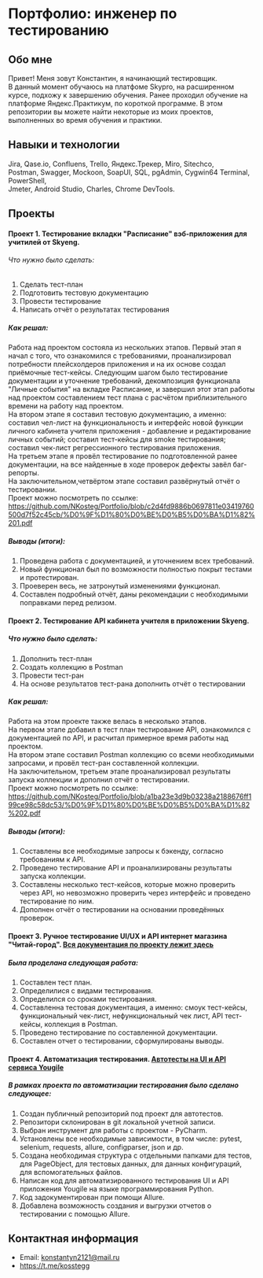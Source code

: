 # Портфолио: инженер по тестированию

## Обо мне

Привет! Меня зовут Константин, я начинающий тестировщик.  
В данный момент обучаюсь на платфоме Skypro, на расширенном курсе, подхожу к завершению обучения. Ранее проходил обучение на платформе Яндекс.Практикум, по короткой программе.
В этом репозитории вы можете найти некоторые из моих проектов, выполненных во время обучения и практики.

## Навыки и технологии

Jira, Qase.io, Confluens, Trello, Яндекс.Трекер, Miro, Sitechco,    
Postman, Swagger, Mockoon, SoapUI, SQL, pgAdmin, Cygwin64 Terminal, PowerShell,  
Jmeter, Android Studio, Charles, Chrome DevTools.  

## Проекты

#### Проект 1. Тестирование вкладки "Расписание" вэб-приложения для учитилей от Skyeng.

###### Что нужно было сделать:

1. Сделать тест-план  
2. Подготовить тестовую документацию  
3. Провести тестирование  
4. Написать отчёт о результатах тестирования

##### Как решал:  
Работа над проектом состояла из нескольких этапов.
Первый этап я начал с того, что ознакомился с требованиями, проанализировал потребности плейсхолдеров приложения и на их основе создал приёмочные тест-кейсы. Следующим шагом было тестирование документации и уточнение требований, декомпозиция функционала "Личные события" на вкладке Расписание, и завершил этот этап работы над проектом составлением тест плана с расчётом приблизительного времени на работу над проектом.  
На втором этапе я составил тестовую документацию, а именно: составил чел-лист на функциональность и интерфейс новой функции личного кабинета учителя приложения - добавление и редактирование личных событий; составил тест-кейсы для smoke тестирования; составил чек-лист регрессионного тестирования приложения.  
На третьем этапе я провёл тестирование по подготовленной ранее документации, на все найденные в ходе проверок дефекты завёл баг-репорты.  
На заключительном,четвёртом этапе составил развёрнутый отчёт о тестировании.  
Проект можно посмотреть по ссылке: https://github.com/NKosteg/Portfolio/blob/c2d4fd9886b0697811e03419760500d7f52c45cb/%D0%9F%D1%80%D0%BE%D0%B5%D0%BA%D1%82%201.pdf   
##### Выводы (итоги):   
1. Проведена работа с документацией, и уточнением всех требований.
2. Новый функционал был по возможности полностью покрыт тестами и протестирован.
3. Проеверен весь, не затронутый изменениями функционал.
4. Составлен подробный отчёт, даны рекомендации с необходимыми поправками перед релизом.

#### Проект 2. Тестирование API кабинета учителя в приложении Skyeng.

##### Что нужно было сделать: 
1. Дополнить тест-план
2. Создать коллекцию в Postman
3. Провести тест-ран
4. На основе результатов тест-рана дополнить отчёт о тестировании

##### Как решал:  
Работа на этом проекте также велась в несколько этапов.  
На первом этапе добавил в тест план тестирование API, ознакомился с документацией по API, и расчитал примерное время работы над проектом.  
На втором этапе составил Postman коллекцию со всеми необходимыми запросами, и провёл тест-ран составленной коллекции.  
На заключительном, третьем этапе проанализировал результаты запуска коллекции и дополнил отчёт о тестировании.   
Проект можно посмотреть по ссылке:   https://github.com/NKosteg/Portfolio/blob/a1ba23e3d9b03238a2188676ff199ce98c58dc53/%D0%9F%D1%80%D0%BE%D0%B5%D0%BA%D1%82%202.pdf    

##### Выводы (итоги):  
1. Составлены все необходимые запросы к бэкенду, согласно требованиям к API.
2. Проведено тестирование API и проанализированы результаты запуска коллекции.    
3. Составлены несколько тест-кейсов, которые можно проверить через API, но невозможно проверить через интерфейс и проведено тестирование по ним.
4. Дополнен отчёт о тестировании на основании проведённых проверок.

#### Проект 3. Ручное тестирование UI/UX и API интернет магазина "Читай-город". [Вся документация по проекту лежит здесь](https://kosstegg-n.yonote.ru/share/21908034-cd71-4d67-bbd5-99274ce3aace)

##### Была проделана следующая работа:
1. Составлен тест план.
2. Определилися с видами тестирования.
3. Определился со сроками тестирования.
4. Составленна тестовая документация, а именно: смоук тест-кейсы, функциональный чек-лист, нефункциональный чек лист, API тест-кейсы, коллекция в Postman.
5. Проведено тестирование по составленной документации.
6. Составлен отчет о тестировании, сформулированы выводы.

#### Проект 4. Автоматизация тестирования. [Автотесты на UI и API сервиса Yougile](https://github.com/NKosteg/Diploma_ui_api_auto_test.git)

##### В рамках проекта по автоматизации тестирования было сделано следующее:
1. Создан публичный репозиторий под проект для автотестов.
2. Репозитори склонирован в git локальной учетной записи.
3. Выбран инструмент для работы с проектом - PyCharm.
4. Установлены все необходимые зависимости, в том числе: pytest, selenium, requests, allure, configparser, json и др.
5. Создана необходимая структура с отдельными папками для тестов, для PageObject, для тестовых данных, для данных конфигураций, для вспомогательных файлов.
6. Написан код для автоматизированного тестирования UI и API приложения Yougile на языке программирования Python.
7. Код задокументирован при помощи Allure.
8. Добавлена возможность создания и выгрузки отчетов о тестировании с помощью Allure.

## Контактная информация  

* Email: konstantyn2121@mail.ru
* https://t.me/kosstegg


